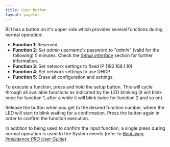 ```yaml
---
title: User button
layout: pagetoc
---
```


_BLI_ has a button on it's upper side which provides several functions during normal operation:

- **Function 1**: Reserved.
- **Function 2**: Set _admin_ username's password to _"admin"_ (valid for the following) 5 minutes. Check the [*Setup interface*](#setup-interface) section for further information.
- **Function 3**: Set network settings to fixed IP (192.168.1.10).
- **Function 4**: Set network settings to use DHCP.
- **Function 5**: Erase all configuration and settings.

To execute a function, press and hold the setup button. This will cycle through all available functions as indicated by the LED blinking (it will blink once for function 1, after a while it will blink twice for function 2 and so on).

Release the button when you get to the desired function number, where the LED will start to blink waiting for a confirmation. Press the button again in order to confirm the function execution.

In addition to being used to confirm the input function, a single press during normal operation is used to fire System events (refer to [_BeoLiving Intelligence PRO User Guide_](bli-pro-user-guide.md)).
